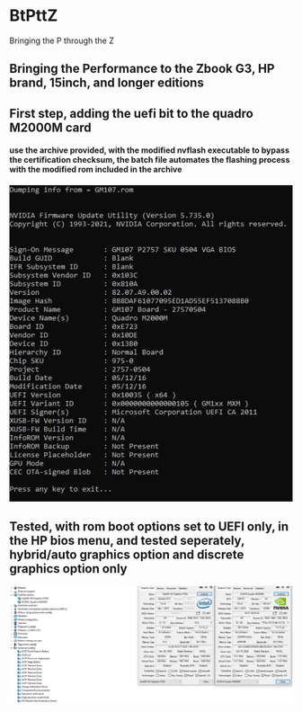 # BtPttZ
Bringing the P through the Z
## Bringing the Performance to the Zbook G3, HP brand, 15inch, and longer editions
##
## First step, adding the uefi bit to the quadro M2000M card
#### use the archive provided, with the modified nvflash executable to bypass the certification checksum, the batch file automates the flashing process with the modified rom included in the archive
<img src="overview.PNG" >

##
## Tested, with rom boot options set to UEFI only, in the HP bios menu, and tested seperately, hybrid/auto graphics option and discrete graphics option only
<img src="overview2.PNG" >
